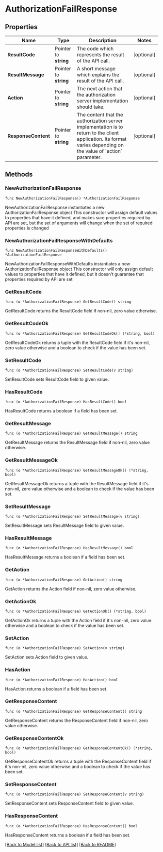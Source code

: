 # AuthorizationFailResponse

## Properties

Name | Type | Description | Notes
------------ | ------------- | ------------- | -------------
**ResultCode** | Pointer to **string** | The code which represents the result of the API call. | [optional] 
**ResultMessage** | Pointer to **string** | A short message which explains the result of the API call. | [optional] 
**Action** | Pointer to **string** | The next action that the authorization server implementation should take. | [optional] 
**ResponseContent** | Pointer to **string** | The content that the authorization server implementation is to return to the client application. Its format varies depending on the value of &#x60;action&#x60; parameter.  | [optional] 

## Methods

### NewAuthorizationFailResponse

`func NewAuthorizationFailResponse() *AuthorizationFailResponse`

NewAuthorizationFailResponse instantiates a new AuthorizationFailResponse object
This constructor will assign default values to properties that have it defined,
and makes sure properties required by API are set, but the set of arguments
will change when the set of required properties is changed

### NewAuthorizationFailResponseWithDefaults

`func NewAuthorizationFailResponseWithDefaults() *AuthorizationFailResponse`

NewAuthorizationFailResponseWithDefaults instantiates a new AuthorizationFailResponse object
This constructor will only assign default values to properties that have it defined,
but it doesn't guarantee that properties required by API are set

### GetResultCode

`func (o *AuthorizationFailResponse) GetResultCode() string`

GetResultCode returns the ResultCode field if non-nil, zero value otherwise.

### GetResultCodeOk

`func (o *AuthorizationFailResponse) GetResultCodeOk() (*string, bool)`

GetResultCodeOk returns a tuple with the ResultCode field if it's non-nil, zero value otherwise
and a boolean to check if the value has been set.

### SetResultCode

`func (o *AuthorizationFailResponse) SetResultCode(v string)`

SetResultCode sets ResultCode field to given value.

### HasResultCode

`func (o *AuthorizationFailResponse) HasResultCode() bool`

HasResultCode returns a boolean if a field has been set.

### GetResultMessage

`func (o *AuthorizationFailResponse) GetResultMessage() string`

GetResultMessage returns the ResultMessage field if non-nil, zero value otherwise.

### GetResultMessageOk

`func (o *AuthorizationFailResponse) GetResultMessageOk() (*string, bool)`

GetResultMessageOk returns a tuple with the ResultMessage field if it's non-nil, zero value otherwise
and a boolean to check if the value has been set.

### SetResultMessage

`func (o *AuthorizationFailResponse) SetResultMessage(v string)`

SetResultMessage sets ResultMessage field to given value.

### HasResultMessage

`func (o *AuthorizationFailResponse) HasResultMessage() bool`

HasResultMessage returns a boolean if a field has been set.

### GetAction

`func (o *AuthorizationFailResponse) GetAction() string`

GetAction returns the Action field if non-nil, zero value otherwise.

### GetActionOk

`func (o *AuthorizationFailResponse) GetActionOk() (*string, bool)`

GetActionOk returns a tuple with the Action field if it's non-nil, zero value otherwise
and a boolean to check if the value has been set.

### SetAction

`func (o *AuthorizationFailResponse) SetAction(v string)`

SetAction sets Action field to given value.

### HasAction

`func (o *AuthorizationFailResponse) HasAction() bool`

HasAction returns a boolean if a field has been set.

### GetResponseContent

`func (o *AuthorizationFailResponse) GetResponseContent() string`

GetResponseContent returns the ResponseContent field if non-nil, zero value otherwise.

### GetResponseContentOk

`func (o *AuthorizationFailResponse) GetResponseContentOk() (*string, bool)`

GetResponseContentOk returns a tuple with the ResponseContent field if it's non-nil, zero value otherwise
and a boolean to check if the value has been set.

### SetResponseContent

`func (o *AuthorizationFailResponse) SetResponseContent(v string)`

SetResponseContent sets ResponseContent field to given value.

### HasResponseContent

`func (o *AuthorizationFailResponse) HasResponseContent() bool`

HasResponseContent returns a boolean if a field has been set.


[[Back to Model list]](../README.md#documentation-for-models) [[Back to API list]](../README.md#documentation-for-api-endpoints) [[Back to README]](../README.md)


